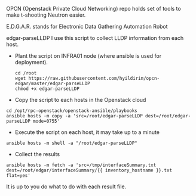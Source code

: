 OPCN (Openstack Private Cloud Networking) repo holds set of tools to make t-shooting Neutron easier.

E.D.G.A.R. stands for Electronic Data Gathering Automation Robot


edgar-parseLLDP
I use this script to collect LLDP information from each host.

- Plant the script on INFRA01 node (where ansible is used for deployment). 
   ```
   cd /root
   wget https://raw.githubusercontent.com/hyildirim/opcn-edgar/master/edgar-parseLLDP
   chmod +x edgar-parseLLDP
   ```
   
- Copy the script to each hosts in the Openstack cloud
```
cd /opt/rpc-openstack/openstack-ansible/playbooks
ansible hosts -m copy -a 'src=/root/edgar-parseLLDP dest=/root/edgar-parseLLDP mode=0755'
```

- Execute the script on each host, it may take up to a minute
```
ansible hosts -m shell -a "/root/edgar-parseLLDP"
```

- Collect the results
```
ansible hosts -m fetch -a 'src=/tmp/interfaceSummary.txt dest=/root/edgar/interfaceSummary/{{ inventory_hostname }}.txt flat=yes'
```

It is up to you do what to do with each result file. 




